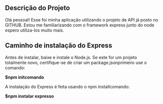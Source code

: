 ## Descrição do Projeto
Olá pessoal!
Esse foi minha aplicação utilizando o projeto de API já posto no GITHUB.
Estou me familiarizando com o framework express junto do node espero utiliza-los muito mais.

## Caminho de instalação do Express
Antes de instalar, baixe e instale o Node.js.
Se este for um projeto totalmente novo, certifique-se de criar um package.jsonprimeiro use o comando:
<p><strong>$npm initcomando</strong></p>

A instalação do Express é feita usando o npm installcomando:
<p><strong>$npm instalar expresso</strong></p>

